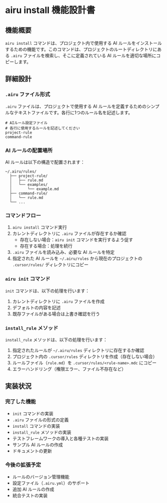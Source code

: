 # airu install 機能設計書

## 機能概要
`airu install` コマンドは、プロジェクト内で使用する AI ルールをインストールするための機能です。このコマンドは、プロジェクトのルートディレクトリにある `.airu` ファイルを検索し、そこに定義されている AI ルールを適切な場所にコピーします。

## 詳細設計

### `.airu` ファイル形式
`.airu` ファイルは、プロジェクトで使用する AI ルールを定義するためのシンプルなテキストファイルです。各行に1つのルール名を記述します。

```
# AIルール設定ファイル
# 各行に使用するルールを記述してください
project-rule
command-rule
```

### AI ルールの配置場所
AI ルールは以下の構造で配置されます：
```
~/.airu/rules/
  ├── project-rule/
  │   ├── rule.md
  │   └── examples/
  │       └── example.md
  ├── command-rule/
  │   └── rule.md
  └── ...
```

### コマンドフロー
1. `airu install` コマンド実行
2. カレントディレクトリに `.airu` ファイルが存在するか確認
   - 存在しない場合：`airu init` コマンドを実行するよう促す
   - 存在する場合：処理を続行
3. `.airu` ファイルを読み込み、必要な AI ルールを特定
4. 指定された AI ルールを `~/.airu/rules` から現在のプロジェクトの `.cursor/rules/` ディレクトリにコピー

### `airu init` コマンド
`init` コマンドは、以下の処理を行います：
1. カレントディレクトリに `.airu` ファイルを作成
2. デフォルトの内容を記述
3. 既存ファイルがある場合は上書き確認を行う

### `install_rule` メソッド
`install_rule` メソッドは、以下の処理を行います：
1. 指定されたルールが `~/.airu/rules` ディレクトリに存在するか確認
2. プロジェクト内の `.cursor/rules` ディレクトリを作成（存在しない場合）
3. ルールファイル（`rule.md`）を `.cursor/rules/<rule-name>.mdc` にコピー
4. エラーハンドリング（権限エラー、ファイル不存在など）

## 実装状況

### 完了した機能
- `init` コマンドの実装
- `.airu` ファイルの形式の定義
- `install` コマンドの実装
- `install_rule` メソッドの実装
- テストフレームワークの導入と各種テストの実装
- サンプル AI ルールの作成
- ドキュメントの更新

### 今後の拡張予定
- ルールのバージョン管理機能
- 設定ファイル（`.airu.yml`）のサポート
- 追加 AI ルールの作成
- 統合テストの実装 
